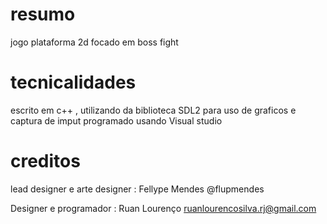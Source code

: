 # resumo

jogo plataforma 2d focado em boss fight

# tecnicalidades

escrito em c++ , utilizando da biblioteca SDL2 para uso de graficos e captura de imput
programado usando Visual studio

# creditos

lead designer e arte designer : Fellype Mendes @flupmendes

Designer e programador : Ruan Lourenço ruanlourencosilva.rj@gmail.com
